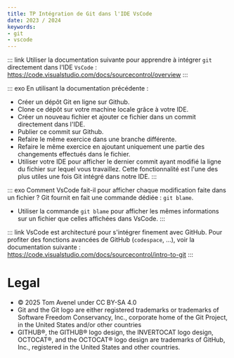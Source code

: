 ```yaml
---
title: TP Intégration de Git dans l'IDE VsCode
date: 2023 / 2024
keywords:
- git
- vscode
---
```


::: link
Utiliser la documentation suivante pour apprendre à intégrer `git` directement dans l'IDE `VsCode` : <https://code.visualstudio.com/docs/sourcecontrol/overview>
:::

::: exo
En utilisant la documentation précédente :

- Créer un dépôt Git en ligne sur Github.
- Clone ce dépôt sur votre machine locale grâce à votre IDE.
- Créer un nouveau fichier et ajouter ce fichier dans un commit directement dans l'IDE.
- Publier ce commit sur Github.
- Refaire le même exercice dans une branche différente.
- Refaire le même exercice en ajoutant uniquement une partie des changements effectués dans le fichier.
- Utiliser votre IDE pour afficher le dernier commit ayant modifié la ligne du fichier sur lequel vous travaillez. Cette fonctionnalité est l'une des plus utiles une fois Git intégré dans notre IDE.
:::

::: exo
Comment VsCode fait-il pour afficher chaque modification faite dans un fichier ? Git fournit en fait une commande dédiée : `git blame`.

- Utiliser la commande `git blame` pour afficher les mêmes informations sur un fichier que celles affichées dans VsCode.
:::

::: link
VsCode est architecturé pour s'intégrer finement avec GitHub. Pour profiter des fonctions avancées de GitHub (`codespace`, ...), voir la documentation suivante : <https://code.visualstudio.com/docs/sourcecontrol/intro-to-git>
:::

# Legal

- © 2025 Tom Avenel under CC  BY-SA 4.0
- Git and the Git logo are either registered trademarks or trademarks of Software Freedom Conservancy, Inc., corporate home of the Git Project, in the United States and/or other countries
- GITHUB®, the GITHUB® logo design, the INVERTOCAT logo design, OCTOCAT®, and the OCTOCAT® logo design are trademarks of GitHub, Inc., registered in the United States and other countries.


